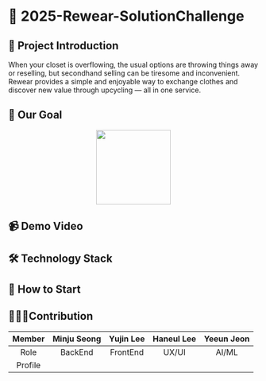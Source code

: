 # 👕 2025-Rewear-SolutionChallenge

## 📢 Project Introduction
When your closet is overflowing, the usual options are throwing things away or reselling, but secondhand selling can be tiresome and inconvenient. Rewear provides a simple and enjoyable way to exchange clothes and discover new value through upcycling — all in one service. 

## 📌 Our Goal
<p align = "center">
<img src= "https://github.com/user-attachments/assets/34ed7575-bd87-4ca4-a73a-752f49d53087" width="150" height="150"/>
</p>


## 📹 Demo Video

## 🛠 Technology Stack

## 📱 How to Start

## 👩🏻‍💻Contribution

|Member| Minju Seong | Yujin Lee | Haneul Lee | Yeeun Jeon |
|:--:|:--:|:--:|:--:|:--:|
|Role| BackEnd | FrontEnd | UX/UI | AI/ML |
|Profile|      |         |           |                       |

